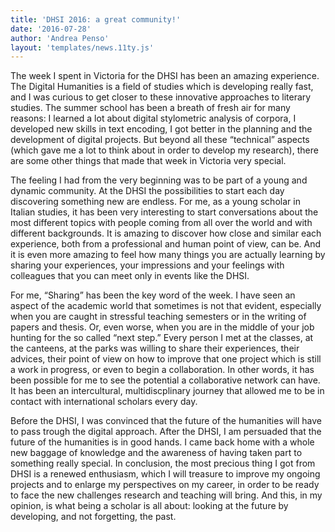 ```yaml
---
title: 'DHSI 2016: a great community!'
date: '2016-07-28'
author: 'Andrea Penso'
layout: 'templates/news.11ty.js'
---
```

The week I spent in Victoria for the DHSI has been an amazing experience. The Digital Humanities is a field of studies which is developing really fast, and I was curious to get closer to these innovative approaches to literary studies. The summer school has been a breath of fresh air for many reasons: I learned a lot about digital stylometric analysis of corpora, I developed new skills in text encoding, I got better in the planning and the development of digital projects. But beyond all these “technical” aspects (which gave me a lot to think about in order to develop my research), there are some other things that made that week in Victoria very special.

The feeling I had from the very beginning was to be part of a young and dynamic community. At the DHSI the possibilities to start each day discovering something new are endless. For me, as a young scholar in Italian studies, it has been very interesting to start conversations about the most different topics with people coming from all over the world and with different backgrounds. It is amazing to discover how close and similar each experience, both from a professional and human point of view, can be. And it is even more amazing to feel how many things you are actually learning by sharing your experiences, your impressions and your feelings with colleagues that you can meet only in events like the DHSI.

For me, “Sharing” has been the key word of the week. I have seen an aspect of the academic world that sometimes is not that evident, especially when you are caught in stressful teaching semesters or in the writing of papers and thesis. Or, even worse, when you are in the middle of your job hunting for the so called “next step.” Every person I met at the classes, at the canteens, at the parks was willing to share their experiences, their advices, their point of view on how to improve that one project which is still a work in progress, or even to begin a collaboration. In other words, it has been possible for me to see the potential a collaborative network can have. It has been an intercultural, multidiscplinary journey that allowed me to be in contact with international scholars every day.

Before the DHSI, I was convinced that the future of the humanities will have to pass trough the digital approach. After the DHSI, I am persuaded that the future of the humanities is in good hands. I came back home with a whole new baggage of knowledge and the awareness of having taken part to something really special. In conclusion, the most precious thing I got from DHSI is a renewed enthusiasm, which I will treasure to improve my ongoing projects and to enlarge my perspectives on my career, in order to be ready to face the new challenges research and teaching will bring. And this, in my opinion, is what being a scholar is all about: looking at the future by developing, and not forgetting, the past.
